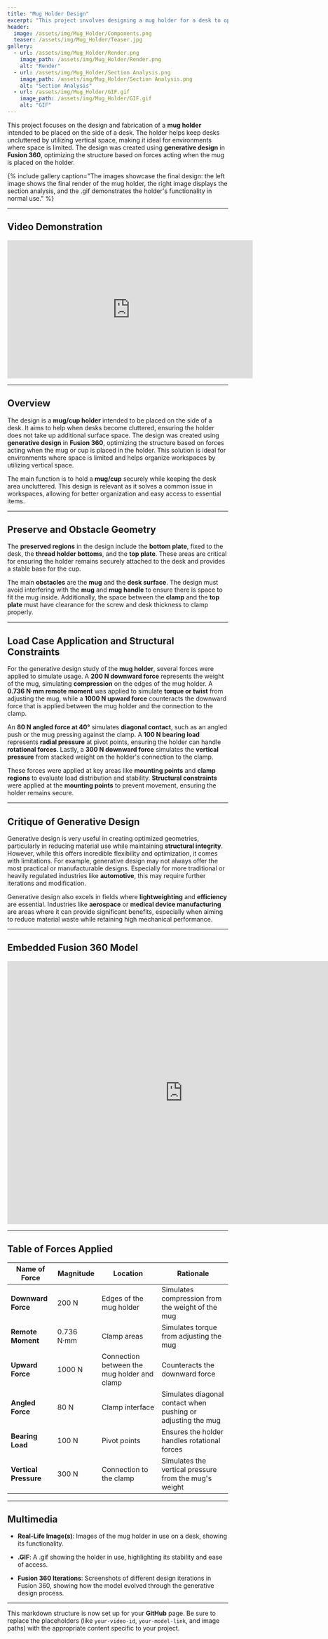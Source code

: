 ```yaml
---
title: "Mug Holder Design"
excerpt: "This project involves designing a mug holder for a desk to optimize space and keep workspaces organized using generative design in Fusion 360."
header:
  image: /assets/img/Mug_Holder/Components.png
  teaser: /assets/img/Mug_Holder/Teaser.jpg
gallery:
  - url: /assets/img/Mug_Holder/Render.png
    image_path: /assets/img/Mug_Holder/Render.png
    alt: "Render"
  - url: /assets/img/Mug_Holder/Section Analysis.png
    image_path: /assets/img/Mug_Holder/Section Analysis.png
    alt: "Section Analysis"
  - url: /assets/img/Mug_Holder/GIF.gif
    image_path: /assets/img/Mug_Holder/GIF.gif
    alt: "GIF"
---
```


This project focuses on the design and fabrication of a **mug holder** intended to be placed on the side of a desk. The holder helps keep desks uncluttered by utilizing vertical space, making it ideal for environments where space is limited. The design was created using **generative design** in **Fusion 360**, optimizing the structure based on forces acting when the mug is placed on the holder.

{% include gallery caption="The images showcase the final design: the left image shows the final render of the mug holder, the right image displays the section analysis, and the .gif demonstrates the holder's functionality in normal use." %}

---

## Video Demonstration
<iframe width="560" height="315" 
  src="https://www.youtube.com/embed/your-video-id" 
  frameborder="0" 
  allowfullscreen>
</iframe>

---

## Overview

The design is a **mug/cup holder** intended to be placed on the side of a desk. It aims to help when desks become cluttered, ensuring the holder does not take up additional surface space. The design was created using **generative design** in **Fusion 360**, optimizing the structure based on forces acting when the mug or cup is placed in the holder. This solution is ideal for environments where space is limited and helps organize workspaces by utilizing vertical space.

The main function is to hold a **mug/cup** securely while keeping the desk area uncluttered. This design is relevant as it solves a common issue in workspaces, allowing for better organization and easy access to essential items.

---

## Preserve and Obstacle Geometry

The **preserved regions** in the design include the **bottom plate**, fixed to the desk, the **thread holder bottoms**, and the **top plate**. These areas are critical for ensuring the holder remains securely attached to the desk and provides a stable base for the cup.

The main **obstacles** are the **mug** and the **desk surface**. The design must avoid interfering with the **mug** and **mug handle** to ensure there is space to fit the mug inside. Additionally, the space between the **clamp** and the **top plate** must have clearance for the screw and desk thickness to clamp properly.

---

## Load Case Application and Structural Constraints

For the generative design study of the **mug holder**, several forces were applied to simulate usage. A **200 N downward force** represents the weight of the mug, simulating **compression** on the edges of the mug holder. A **0.736 N·mm remote moment** was applied to simulate **torque or twist** from adjusting the mug, while a **1000 N upward force** counteracts the downward force that is applied between the mug holder and the connection to the clamp.

An **80 N angled force at 40°** simulates **diagonal contact**, such as an angled push or the mug pressing against the clamp. A **100 N bearing load** represents **radial pressure** at pivot points, ensuring the holder can handle **rotational forces**. Lastly, a **300 N downward force** simulates the **vertical pressure** from stacked weight on the holder's connection to the clamp.

These forces were applied at key areas like **mounting points** and **clamp regions** to evaluate load distribution and stability. **Structural constraints** were applied at the **mounting points** to prevent movement, ensuring the holder remains secure.

---

## Critique of Generative Design

Generative design is very useful in creating optimized geometries, particularly in reducing material use while maintaining **structural integrity**. However, while this offers incredible flexibility and optimization, it comes with limitations. For example, generative design may not always offer the most practical or manufacturable designs. Especially for more traditional or heavily regulated industries like **automotive**, this may require further iterations and modification.

Generative design also excels in fields where **lightweighting** and **efficiency** are essential. Industries like **aerospace** or **medical device manufacturing** are areas where it can provide significant benefits, especially when aiming to reduce material waste while retaining high mechanical performance.

---

## Embedded Fusion 360 Model
<iframe src="https://a360.co/your-model-link" width="800" height="600" allowfullscreen="true" webkitallowfullscreen="true" mozallowfullscreen="true" frameborder="0"></iframe>

---

## Table of Forces Applied

| **Name of Force**     | **Magnitude** | **Location**                    | **Rationale** |
|-----------------------|---------------|----------------------------------|---------------|
| **Downward Force**     | 200 N         | Edges of the mug holder         | Simulates compression from the weight of the mug |
| **Remote Moment**      | 0.736 N·mm    | Clamp areas                     | Simulates torque from adjusting the mug |
| **Upward Force**       | 1000 N        | Connection between the mug holder and clamp | Counteracts the downward force |
| **Angled Force**       | 80 N          | Clamp interface                 | Simulates diagonal contact when pushing or adjusting the mug |
| **Bearing Load**       | 100 N         | Pivot points                    | Ensures the holder handles rotational forces |
| **Vertical Pressure**  | 300 N         | Connection to the clamp         | Simulates the vertical pressure from the mug's weight |

---

## Multimedia

- **Real-Life Image(s)**: Images of the mug holder in use on a desk, showing its functionality.
  
- **.GIF**: A .gif showing the holder in use, highlighting its stability and ease of access.

- **Fusion 360 Iterations**: Screenshots of different design iterations in Fusion 360, showing how the model evolved through the generative design process.

---

This markdown structure is now set up for your **GitHub** page. Be sure to replace the placeholders (like `your-video-id`, `your-model-link`, and image paths) with the appropriate content specific to your project.
